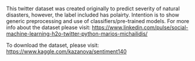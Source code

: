 This twitter dataset was created originally to predict severity of natural disasters, however, the label included has polairty.
Intention is to show generic preprocessing and use of classifiers/pre-trained models. For more info about the dataset please visit: 
https://www.linkedin.com/pulse/social-machine-learning-h2o-twitter-python-marios-michailidis/

To download the dataset, please visit:
https://www.kaggle.com/kazanova/sentiment140

